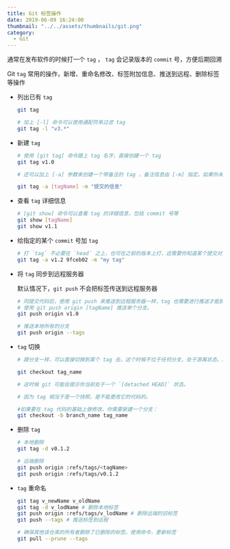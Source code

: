 ```yaml
---
title: Git 标签操作
date: 2019-06-09 16:24:00
thumbnail: "../../assets/thumbnails/git.png"
category:
  - Git
---
```


通常在发布软件的时候打一个 `tag` ， `tag` 会记录版本的 `commit` 号，方便后期回溯

Git `tag` 常用的操作，新增、重命名修改、标签附加信息、推送到远程、删除标签等操作

- 列出已有 `tag`

  ```bash
  git tag

  # 加上 [-l] 命令可以使用通配符来过滤 tag
  git tag -l "v3.*"
  ```

- 新建 `tag`

  ```bash
  # 使用 [git tag] 命令跟上 tag 名字，直接创建一个 tag
  git tag v1.0

  # 还可以加上 [-a] 参数来创建一个带备注的 tag ，备注信息由 [-m] 指定。如果你未传入 [-m] 则创建过程系统会自动为你打开编辑器让你填写备注信息

  git tag -a [tagName] -m "提交的信息"
  ```

- 查看 `tag` 详细信息

  ```bash
  # [git show] 命令可以查看 tag 的详细信息，包括 commit 号等
  git show [tagName]
  git show v1.1
  ```

- 给指定的某个 `commit` 号加 `tag`

  ```bash
  # 打 `tag` 不必要在 `head` 之上，也可在之前的版本上打，这需要你知道某个提交对象的校验和（通过 `git log` 获取，取校验和的前几位数字即可）
  git tag -a v1.2 9fceb02 -m "my tag"
  ```

- 将 `tag` 同步到远程服务器

  默认情况下，`git push` 不会把标签传送到远程服务器

  ```bash
  # 同提交代码后，使用 git push 来推送到远程服务器一样，tag 也需要进行推送才能到远端服务器。
  # 使用 git push origin [tagName] 推送单个分支。
  git push origin v1.0

  # 推送本地所有的分支
  git push origin --tags
  ```

- `tag` 切换

  ```bash
  # 跟分支一样，可以直接切换到某个 tag 去。这个时候不位于任何分支，处于游离状态，所以可以考虑基于这个 tag 创建一个分支

  git checkout tag_name

  # 这时候 git 可能会提示你当前处于一个 `[detached HEAD]` 状态。

  # 因为 tag 相当于是一个快照，是不能更改它的代码的。

  #如果要在 tag 代码的基础上做修改，你需要新建一个分支：
  git checkout -b branch_name tag_name
  ```

- 删除 `tag`

  ```bash
  # 本地删除
  git tag -d v0.1.2

  # 远端删除
  git push origin :refs/tags/<tagName>
  git push origin :refs/tags/v0.1.2
  ```

- `tag` 重命名

  ```bash
  git tag v_newName v_oldName
  git tag -d v_lodName # 删除本地标签
  git push origin :refs/tags/v_lodName # 删除远端的旧标签
  git push --tags # 推送标签到远程

  # 确保其他该仓库的所有者删除了已删除的标签。使用命令，更新标签
  git pull --prune --tags
  ```
